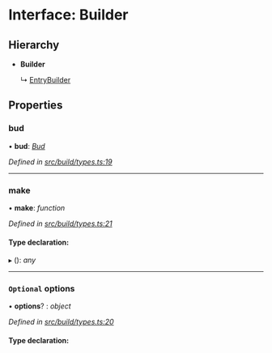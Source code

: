 # Interface: Builder

## Hierarchy

* **Builder**

  ↳ [EntryBuilder](_build_types_.entrybuilder.md)

## Properties

###  bud

• **bud**: *[Bud](../modules/_bud_util_types_.md#bud)*

*Defined in [src/build/types.ts:19](https://github.com/roots/bud-support/blob/bd00b72/src/build/types.ts#L19)*

___

###  make

• **make**: *function*

*Defined in [src/build/types.ts:21](https://github.com/roots/bud-support/blob/bd00b72/src/build/types.ts#L21)*

#### Type declaration:

▸ (): *any*

___

### `Optional` options

• **options**? : *object*

*Defined in [src/build/types.ts:20](https://github.com/roots/bud-support/blob/bd00b72/src/build/types.ts#L20)*

#### Type declaration:
